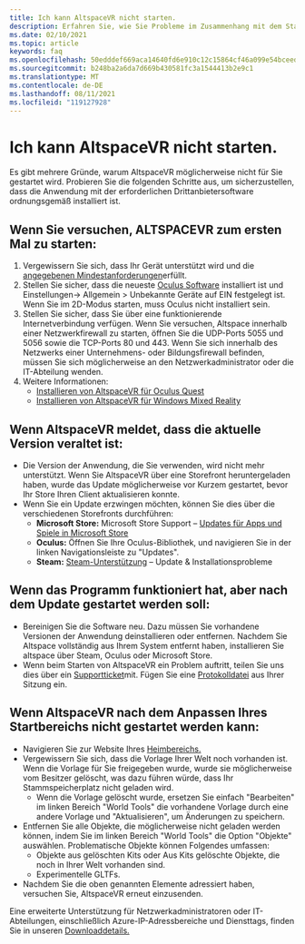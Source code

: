 ```yaml
---
title: Ich kann AltspaceVR nicht starten.
description: Erfahren Sie, wie Sie Probleme im Zusammenhang mit dem Starten Ihrer AltspaceVR-Umgebung identifizieren, melden und beheben.
ms.date: 02/10/2021
ms.topic: article
keywords: faq
ms.openlocfilehash: 50edddef669aca14640fd6e910c12c15864cf46a099e54bceed40494e9817de4
ms.sourcegitcommit: b248ba2a6da7d669b430581fc3a1544413b2e9c1
ms.translationtype: MT
ms.contentlocale: de-DE
ms.lasthandoff: 08/11/2021
ms.locfileid: "119127928"
---
```

# <a name="i-cant-launch-altspacevr"></a>Ich kann AltspaceVR nicht starten.

Es gibt mehrere Gründe, warum AltspaceVR möglicherweise nicht für Sie gestartet wird. Probieren Sie die folgenden Schritte aus, um sicherzustellen, dass die Anwendung mit der erforderlichen Drittanbietersoftware ordnungsgemäß installiert ist.

## <a name="if-youre-trying-to-launch-altspacevr-for-the-first-time"></a>Wenn Sie versuchen, ALTSPACEVR zum ersten Mal zu starten:

1. Vergewissern Sie sich, dass Ihr Gerät unterstützt wird und die [angegebenen Mindestanforderungen](../getting-started/system-requirements.md)erfüllt.
2. Stellen Sie sicher, dass die neueste [Oculus Software](https://www.oculus.com/setup) installiert ist und Einstellungen-> Allgemein > Unbekannte Geräte auf EIN festgelegt ist. Wenn Sie im 2D-Modus starten, muss Oculus nicht installiert sein.
3. Stellen Sie sicher, dass Sie über eine funktionierende Internetverbindung verfügen. Wenn Sie versuchen, Altspace innerhalb einer Netzwerkfirewall zu starten, öffnen Sie die UDP-Ports 5055 und 5056 sowie die TCP-Ports 80 und 443. Wenn Sie sich innerhalb des Netzwerks einer Unternehmens- oder Bildungsfirewall befinden, müssen Sie sich möglicherweise an den Netzwerkadministrator oder die IT-Abteilung wenden.
4. Weitere Informationen:
    * [Installieren von AltspaceVR für Oculus Quest](../getting-started/oculus-installation.md)
    * [Installieren von AltspaceVR für Windows Mixed Reality](../getting-started/wmr-installation.md)

## <a name="if-altspacevr-reports-that-the-current-version-is-out-of-date"></a>Wenn AltspaceVR meldet, dass die aktuelle Version veraltet ist:

* Die Version der Anwendung, die Sie verwenden, wird nicht mehr unterstützt. Wenn Sie AltspaceVR über eine Storefront heruntergeladen haben, wurde das Update möglicherweise vor Kurzem gestartet, bevor Ihr Store Ihren Client aktualisieren konnte.
* Wenn Sie ein Update erzwingen möchten, können Sie dies über die verschiedenen Storefronts durchführen:
    * **Microsoft Store:** Microsoft Store Support – [Updates für Apps und Spiele in Microsoft Store](https://support.microsoft.com/account-billing/get-updates-for-apps-and-games-in-microsoft-store-a1fe19c0-532d-ec47-7035-d1c5a1dd464f)
    * **Oculus:** Öffnen Sie Ihre Oculus-Bibliothek, und navigieren Sie in der linken Navigationsleiste zu "Updates".
    * **Steam:** [Steam-Unterstützung](https://support.steampowered.com/kb_article.php?ref=2274-IFLV-5334) – Update & Installationsprobleme

## <a name="if-the-program-was-working-but-ceased-to-launch-after-update"></a>Wenn das Programm funktioniert hat, aber nach dem Update gestartet werden soll:

* Bereinigen Sie die Software neu. Dazu müssen Sie vorhandene Versionen der Anwendung deinstallieren oder entfernen. Nachdem Sie Altspace vollständig aus Ihrem System entfernt haben, installieren Sie altspace über Steam, Oculus oder Microsoft Store.
* Wenn beim Starten von AltspaceVR ein Problem auftritt, teilen Sie uns dies über ein [Supportticket](https://help.altvr.com/hc/requests/new)mit. Fügen Sie eine [Protokolldatei](uploading-client-logs.md) aus Ihrer Sitzung ein.

## <a name="if-altspacevr-fails-to-launch-after-customizing-your-home-space"></a>Wenn AltspaceVR nach dem Anpassen Ihres Startbereichs nicht gestartet werden kann:

* Navigieren Sie zur Website Ihres [Heimbereichs.](https://account.altvr.com/users/sign_in)
* Vergewissern Sie sich, dass die Vorlage Ihrer Welt noch vorhanden ist. Wenn die Vorlage für Sie freigegeben wurde, wurde sie möglicherweise vom Besitzer gelöscht, was dazu führen würde, dass Ihr Stammspeicherplatz nicht geladen wird.
    * Wenn die Vorlage gelöscht wurde, ersetzen Sie einfach "Bearbeiten" im linken Bereich "World Tools" die vorhandene Vorlage durch eine andere Vorlage und "Aktualisieren", um Änderungen zu speichern.
* Entfernen Sie alle Objekte, die möglicherweise nicht geladen werden können, indem Sie im linken Bereich "World Tools" die Option "Objekte" auswählen. Problematische Objekte können Folgendes umfassen:
    * Objekte aus gelöschten Kits oder Aus Kits gelöschte Objekte, die noch in Ihrer Welt vorhanden sind.
    * Experimentelle GLTFs.
* Nachdem Sie die oben genannten Elemente adressiert haben, versuchen Sie, AltspaceVR erneut einzusenden.

Eine erweiterte Unterstützung für Netzwerkadministratoren oder IT-Abteilungen, einschließlich Azure-IP-Adressbereiche und Diensttags, finden Sie in unseren [Downloaddetails.](https://www.microsoft.com/en-us/download/details.aspx?id=56519)
